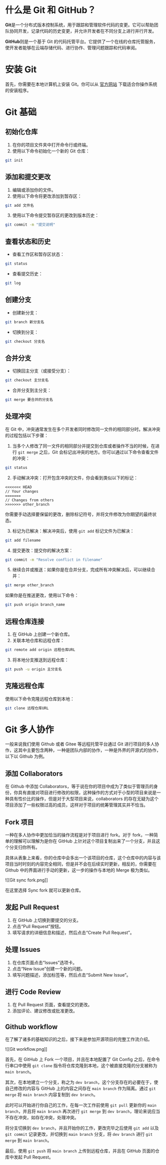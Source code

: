 # 什么是 Git 和 GitHub？

**Git**是一个分布式版本控制系统，用于跟踪和管理软件代码的变更。它可以帮助团队协同开发，记录代码的历史变更，并允许开发者在不同分支上进行并行开发。

**GitHub**则是一个基于 Git 的代码托管平台。它提供了一个在线的仓库托管服务，使开发者能够在云端存储代码、进行协作、管理问题跟踪和代码审阅。

# 安装 Git

首先，你需要在本地计算机上安装 Git。你可以从 [官方网站](https://git-scm.com/) 下载适合你操作系统的安装程序。

# Git 基础

## 初始化仓库

1. 在你的项目文件夹中打开命令行或终端。
2. 使用以下命令初始化一个新的 Git 仓库：

```bash
git init
```

## 添加和提交更改

1. 编辑或添加你的文件。
2. 使用以下命令将更改添加到暂存区：

```bash
git add 文件名
```

3. 使用以下命令提交暂存区的更改到版本历史：

```bash
git commit -m "提交说明"
```

## 查看状态和历史

- 查看工作区和暂存区状态：

```bash
git status
```

- 查看提交历史：

```bash
git log
```

## 创建分支

- 创建新分支：

```bash
git branch 新分支名
```

- 切换到分支：

```bash
git checkout 分支名
```

## 合并分支

- 切换回主分支（或接受分支）：

```bash
git checkout 主分支名
```

- 合并分支到主分支：

```bash
git merge 要合并的分支名
```

## 处理冲突

在 Git 中，冲突通常发生在多个开发者同时修改同一文件的相同部分时。解决冲突的过程包括以下步骤：

1. 当多个人修改了同一文件的相同部分并提交到仓库或者操作不当的时候，在进行 `git merge` 之后，Git 会标记出冲突的地方。你可以通过以下命令查看文件的冲突：

```bash
git status
```

2. 手动解决冲突：打开包含冲突的文件，你会看到类似以下的标记：

```plaintext
<<<<<<< HEAD
// Your changes
=======
// Changes from others
>>>>>>> other_branch
```

你需要手动选择要保留的更改，删除标记符号，并将文件修改为你期望的最终状态。

3. 标记为已解决：解决冲突后，使用 `git add` 标记文件为已解决：

```bash
git add filename
```

4. 提交更改：提交你的解决方案：

```bash
git commit -m "Resolve conflict in filename"
```

5. 继续合并或推送：如果你是在合并分支，完成所有冲突解决后，可以继续合并：

```bash
git merge other_branch
```

如果你是在推送更改，使用以下命令：

```bash
git push origin branch_name
```

## 远程仓库连接

1. 在 GitHub 上创建一个新仓库。
2. 关联本地仓库和远程仓库：

```bash
git remote add origin 远程仓库URL
```

3. 将本地分支推送到远程仓库：

```bash
git push -u origin 主分支名
```

## 克隆远程仓库

使用以下命令克隆远程仓库到本地：

```bash
git clone 远程仓库URL
```

# Git 多人协作

一般来说我们使用 Github 或者 Gitee 等远程托管平台通过 Git 进行项目的多人协作，这其中主要包含两种，一种是团队内部的协作，一种是外界的开源式的协作，以下以 Github 为例。

## 添加 Collaborators

在 Github 中添加 Collaborators，等于说在你的项目中成为了类似于管理员的身份，你具有直接对项目进行修改的权限，这种操作的方式对于小型的项目来说是一种具有性价比的操作，但是对于大型项目来说，collaborators 的存在无疑为这个项目添加了一些权限过高的成员，这样对于项目的统筹管理其实并不恰当。

## Fork 项目

一种在多人协作中更加恰当的操作流程是对于项目进行 fork。对于 fork，一种简单的理解可以理解为是你在 GitHub 上针对这个项目复制出来了一个分支，并且这个分支归你所有。

具体从表象上来看，你的仓库中会多出一个该项目的仓库，这个仓库中的内容与该项目当时时刻的内容完全相同，但是并不会在后续实时更新，相反的，你需要在 Github 中的界面进行手动的更新，这一步的操作与本地的 Merge 极为类似。

![[Git sync fork.png]]

在这里选择 Sync fork 就可以更新仓库。

## 发起 Pull Request

1. 在 GitHub 上切换到要提交的分支。
2. 点击“Pull Request”按钮。
3. 填写请求的详细信息和描述，然后点击“Create Pull Request”。

## 处理 Issues

1. 在仓库页面点击“Issues”选项卡。
2. 点击“New Issue”创建一个新的问题。
3. 填写问题描述，添加标签等，然后点击“Submit New Issue”。

## 进行 Code Review

1. 在 Pull Request 页面，查看提交的更改。
2. 添加评论、建议修改或批准更改。

## Github workflow

在了解了诸多的基础知识的之后，接下来是参加开源项目的完整工作流介绍。

![[Git workflow.png]]

首先，在 GitHub 上 Fork 一个项目，并且在本地配置了 Git Config 之后，在命令行串口中使用 `git clone` 指令将仓库克隆到本地，这个被直接克隆的分支被称为 `main branch`。

其次，在本地建立一个分支，称之为 `dev branch`，这个分支存在的必要在于，使自己修改的内容与 GitHub 上的内容之间存在 `main branch` 作为隔离。通过 `git merge` 将 `main branch` 内容复制到 `dev branch`。

此时可以开始进行你自己的工作，在每一次工作前使用 `git pull` 更新你的 `main branch`，并且将 `main branch` 再次进行 `git merge` 到 `dev branch`，理论来说应当不存在冲突，如存在冲突，处理冲突。

将分支切换到 `dev branch`，并且开始你的工作，更改完毕之后使用 `git add` 以及 `git commit` 记录更改，并切换到 `main branch` 分支，将 `dev branch` 进行 `git merge` 到 `main branch`。

最后，使用 `git push` 将 `main branch` 上传到远程仓库，并且在 GitHub 页面的仓库中发起 Pull Request。